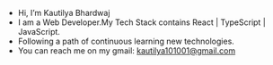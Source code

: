 - Hi, I’m Kautilya Bhardwaj
- I am a Web Developer.My Tech Stack contains React | TypeScript | JavaScript.
- Following a path of continuous learning new technologies.
- You can reach me on my gmail: kautilya101001@gmail.com

<!---
kautilya101/kautilya101 is a ✨ special ✨ repository because its `README.md` (this file) appears on your GitHub profile.
You can click the Preview link to take a look at your changes.
--->
